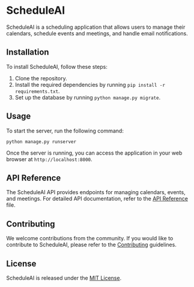 # ScheduleAI

ScheduleAI is a scheduling application that allows users to manage their calendars, schedule events and meetings, and handle email notifications.

## Installation

To install ScheduleAI, follow these steps:

1. Clone the repository.
2. Install the required dependencies by running `pip install -r requirements.txt`.
3. Set up the database by running `python manage.py migrate`.

## Usage

To start the server, run the following command:

```
python manage.py runserver
```

Once the server is running, you can access the application in your web browser at `http://localhost:8000`.

## API Reference

The ScheduleAI API provides endpoints for managing calendars, events, and meetings. For detailed API documentation, refer to the [API Reference](API_REFERENCE.md) file.

## Contributing

We welcome contributions from the community. If you would like to contribute to ScheduleAI, please refer to the [Contributing](CONTRIBUTING.md) guidelines.

## License

ScheduleAI is released under the [MIT License](LICENSE).